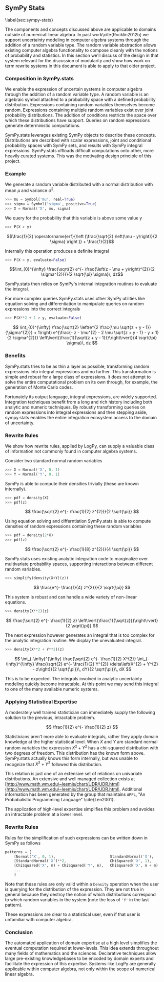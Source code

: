 
SymPy Stats
-----------

\label{sec:sympy-stats}

The components and concepts discussed above are applicable to domains outside of numerical linear algebra.  In past work\cite{Rocklin2012b} we support uncertainty modeling in computer algebra systems through the addition of a random variable type.  The random variable abstraction allows existing computer algebra functionality to compose cleanly with the notions of probability and statistics.  In this section we'll discuss of the design in that system relevant for the discussion of modularity and show how work on term rewrite systems in this document is able to apply to that older project. 


### Composition in SymPy.stats

We enable the expression of uncertain systems in computer algebra through the addition of a random variable type.  A random variable is an algebraic symbol attached to a probability space with a defined probability distribution.  Expressions containing random variables themselves become random.  Expressions containing multiple random variables exist over joint probability distributions.  The addition of conditions restricts the space over which these distributions have support.  Queries on random expressions generate deterministic computations.  

SymPy.stats leverages existing SymPy objects to describe these concepts.  Distributions are described with scalar expressions, joint and conditional probability spaces with SymPy sets, and results with SymPy integral expressions.  SymPy.stats offloads difficult computations onto other, more heavily curated systems.  This was the motivating design principle of this project.


### Example

We generate a random variable distributed with a normal distribution with mean $\mu$ and variance $\sigma^2$.

~~~~~~~~~~~~Python
>>> mu = Symbol('mu', real=True)
>>> sigma = Symbol('sigma', positive=True)
>>> X = Normal('X', mu, sigma)
~~~~~~~~~~~~

We query for the probability that this variable is above some value y

~~~~~~~~~~~~Python
>>> P(X > y)
~~~~~~~~~~~~

$$\frac{1}{2} \operatorname{erf}{\left (\frac{\sqrt{2} \left(\mu - y\right)}{2 \sigma} \right )} + \frac{1}{2}$$

Internally this operation produces a definite integral

~~~~~~~~~~~~Python
>>> P(X > y, evaluate=False)
~~~~~~~~~~~~

$$\int_{0}^{\infty} \frac{\sqrt{2} e^{- \frac{\left(z - \mu + y\right)^{2}}{2 \sigma^{2}}}}{2 \sqrt{\pi} \sigma}\, dz$$

SymPy.stats then relies on SymPy's internal integration routines to evaluate the integral.

For more complex queries SymPy.stats uses other SymPy utilities like equation solving and differentiation to manipulate queries on random expressions into the correct integrals

~~~~~~~~~~~~Python
>>> P(X**2 + 1 > y, evaluate=False)
~~~~~~~~~~~~

$$ \int_{0}^{\infty} \frac{\sqrt{2} \left(e^{2 \frac{\mu \sqrt{z + y - 1}}{\sigma^{2}}} + 1\right) e^{\frac{- z - \mu^{2} - 2 \mu \sqrt{z + y - 1} - y + 1}{2 \sigma^{2}}} \left\lvert{\frac{1}{\sqrt{z + y - 1}}}\right\rvert}{4 \sqrt{\pi} \sigma}\, dz $$

### Benefits

SymPy.stats tries to be as thin a layer as possible, transforming random expressions into integral expressions and no further.  This transformation is simple and robust for a large class of expressions.  It does not attempt to solve the entire computational problem on its own through, for example, the generation of Monte Carlo codes.  

Fortunately its output language, integral expressions, are widely supported.  Integration techniques benefit from a long and rich history including both analytic and numeric techniques.  By robustly transforming queries on random expressions into integral expressions and then stepping aside, sympy.stats enables the entire integration ecosystem access to the domain of uncertainty.


### Rewrite Rules

We show how rewrite rules, applied by LogPy, can supply a valuable class of information not commonly found in computer algebra systems.

Consider two standard normal random variables

~~~~~~~~~~~~Python
>>> X = Normal('X', 0, 1)
>>> Y = Normal('Y', 0, 1)
~~~~~~~~~~~~

SymPy is able to compute their densities trivially (these are known internally).

~~~~~~~~~~~~Python
>>> pdf = density(X)
>>> pdf(z)
~~~~~~~~~~~~

$$ \frac{\sqrt{2} e^{- \frac{1}{2} z^{2}}}{2 \sqrt{\pi}} $$

Using equation solving and differntiation SymPy.stats is able to compute densities of random expressions containing these random variables

~~~~~~~~~~~~Python
>>> pdf = density(2*X)
>>> pdf(z)
~~~~~~~~~~~~

$$ \frac{\sqrt{2} e^{- \frac{1}{8} z^{2}}}{4 \sqrt{\pi}} $$ 

SymPy.stats uses existing analytic integration code to marginalize over multivariate probability spaces, supporting interactions between different random variables.

~~~~~~~~~~~~Python
>>> simplify(density(X+Y)(z))
~~~~~~~~~~~~

$$ \frac{e^{- \frac{1}{4} z^{2}}}{2 \sqrt{\pi}} $$

This system is robust and can handle a wide variety of non-linear equations.

~~~~~~~~~~~~Python
>>> density(X**2)(z)
~~~~~~~~~~~~

$$ \frac{\sqrt{2} e^{- \frac{1}{2} z} \left\lvert{\frac{1}{\sqrt{z}}}\right\rvert}{2 \sqrt{\pi}} $$

The next expression however generates an integral that is too complex for the analytic integration routine.  We display the unevaluated integral.

~~~~~~~~~~~~Python
>>> density(X**2 + Y**2)(z)
~~~~~~~~~~~~

$$ \int_{-\infty}^{\infty} \frac{\sqrt{2} e^{- \frac{1}{2} X^{2}} \int_{-\infty}^{\infty} \frac{\sqrt{2} e^{- \frac{1}{2} Y^{2}} \delta\left(X^{2} + Y^{2} - z\right)}{2 \sqrt{\pi}}\, dY}{2 \sqrt{\pi}}\, dX $$

This is to be expected.  The integrals involved in analytic uncertainty modeling quickly become intractable.  At this point we may send this integral to one of the many available numeric systems.


### Applying Statistical Expertise

A moderately well trained statistician can immediately supply the following solution to the previous, intractable problem.

$$ \frac{1}{2} e^{- \frac{1}{2} z} $$

Statisticians aren't more able to evaluate integrals, rather they apply domain knowledge at the higher statistical level.  When $X$ and $Y$ are standard normal random variables the expression $X^2 + Y^2$ has a chi-squared distribution with two degrees of freedom.  This distribution has the known form above.  SymPy.stats actually knows this form internally, but was unable to recognize that $X^2 + Y^2$ followed this distribution.

This relation is just one of an extensive set of relations on univariate distributions.  An extensive and well managed collection exists at [http://www.math.wm.edu/~leemis/chart/UDR/UDR.html](http://www.math.wm.edu/~leemis/chart/UDR/UDR.html).  Additional information has been generated by the group that maintains `APPL`, "An Probabalistic Programming Language" \cite{Len2001}.

The application of high-level expertise simplifies this problem and avoides an intractable problem at a lower level.


### Rewrite Rules

Rules for the simplification of such expressions can be written down in SymPy as follows

~~~~~~~~~~~~Python
patterns = [
    (Normal('X', 0, 1),                         StandardNormal('X'),        True),
    (StandardNormal('X')**2,                    ChiSquared('X', 1),         True),
    (ChiSquared('X', m) + ChiSquared('Y', n),   ChiSquared('X', n + m),     True),
    ...
    ]
~~~~~~~~~~~~

Note that these rules are only valid within a `Density` operation when the user is querying for the distribution of the expression.  They are not true in general because they destroy the notion of which distributions correspond to which random variables in the system (note the loss of `'Y'` in the last pattern).

These expressions are clear to a statistical user, even if that user is unfamiliar with computer algebra.


### Conclusion

The automated application of domain expertise at a high level simplifies the eventual computation required at lower-levels.  This idea extends throughout many fields of mathematics and the sciences.  Declarative techniques allow large pre-existing knowledgebases to be encoded by domain experts and facilitate the expression of this expertise.  Systems like LogPy are generally applicable within computer algebra, not only within the scope of numerical linear algebra.

